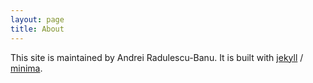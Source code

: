 ```yaml
---
layout: page
title: About
---
```


This site is maintained by Andrei Radulescu-Banu. It is built with [jekyll](https://github.com/jekyll/jekyll) / [minima](https://github.com/jekyll/minima). 
